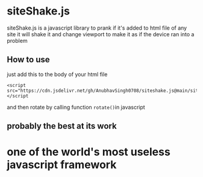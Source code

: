 # siteShake.js
siteShake.js is a javascript library to prank if it's added to html file of any site it will shake it and change   viewport to make it as if the device ran into a problem
## How to use
just add this to the body of your html file
```
<script src="https://cdn.jsdelivr.net/gh/AnubhavSingh0708/siteshake.js@main/siteShake.js">
</script
```
and then rotate by calling function `rotate()`in javascript
## probably the best at its work 
# one of the world's most useless javascript framework
